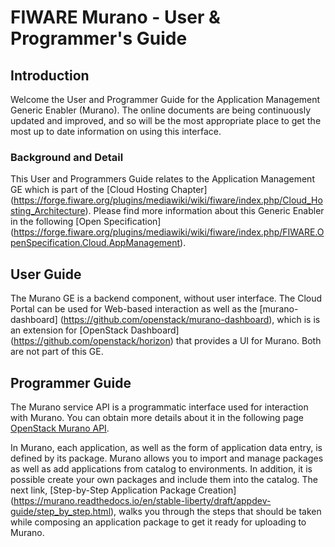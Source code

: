 # FIWARE Murano - User & Programmer's Guide


## Introduction

Welcome the User and Programmer Guide for the Application Management Generic
Enabler (Murano). The online documents are being continuously updated and
improved, and so will be the most appropriate place to get the most up
to date information on using this interface.

### Background and Detail

This User and Programmers Guide relates to the Application Management GE which
is part of the [Cloud Hosting Chapter] (https://forge.fiware.org/plugins/mediawiki/wiki/fiware/index.php/Cloud_Hosting_Architecture). Please find more information
about this Generic Enabler in the following [Open Specification] (https://forge.fiware.org/plugins/mediawiki/wiki/fiware/index.php/FIWARE.OpenSpecification.Cloud.AppManagement).

## User Guide

The Murano GE is a backend component, without user interface. The Cloud Portal can
be used for Web-based interaction as well as the [murano-dashboard] (https://github.com/openstack/murano-dashboard),
which is is an extension for [OpenStack Dashboard] (https://github.com/openstack/horizon) that provides a UI for Murano.
Both are not part of this GE.


## Programmer Guide

The Murano service API is a programmatic interface used for interaction with Murano. You can obtain more
details about it in the following page [OpenStack Murano API](http://docs.openstack.org/developer/murano/specification/index.html).

In Murano, each application, as well as the form of application data entry, is defined by its package.
Murano allows you to import and manage packages as well as add applications from catalog to environments.
In addition, it is possible create your own packages and include them into the catalog. The next link,
 [Step-by-Step Application Package Creation] (https://murano.readthedocs.io/en/stable-liberty/draft/appdev-guide/step_by_step.html), walks you through the steps that should be taken while composing an application package to get it ready for uploading to Murano.
